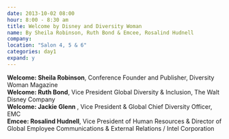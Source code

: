 ```yaml
---
date: 2013-10-02 08:00
hour: 8:00 - 8:30 am
title: Welcome by Disney and Diversity Woman 
name: By Sheila Robinson, Ruth Bond & Emcee, Rosalind Hudnell
company: 
location: "Salon 4, 5 & 6"
categories: day1
expand: y
---
```

<strong>Welcome: Sheila Robinson</strong>, Conference Founder and Publisher, Diversity Woman Magazine
<br />
<strong>Welcome: Ruth Bond</strong>, Vice President Global Diversity & Inclusion, The Walt Disney Company
<br />
<strong>Welcome: Jackie Glenn </strong>, Vice President & Global Chief Diversity Officer, EMC 
<br />
<strong>Emcee: Rosalind Hudnell</strong>, Vice President of Human Resources & Director of Global Employee Communications & External Relations / Intel Corporation